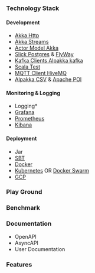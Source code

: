 ### Technology Stack

#### Development
- [Akka Http](https://doc.akka.io/docs/akka-http/current/introduction.html)
- [Akka Streams](https://doc.akka.io/docs/akka/current/stream/stream-introduction.html)
- [Actor Model Akka](https://doc.akka.io/docs/akka/2.5.31/typed/actors.html)
- [Slick Postgres](https://scala-slick.org/doc/3.3.3/) & [FlyWay](https://flywaydb.org/)
- [Kafka Clients Alpakka kafka](https://doc.akka.io/docs/alpakka-kafka/current/home.html)
- [Scala Test](https://www.scalatest.org/user_guide)
- [MQTT Client HiveMQ](https://github.com/hivemq/hivemq-mqtt-client)
- [Alpakka CSV](https://doc.akka.io/docs/alpakka/current/data-transformations/csv.html) & [Apache POI](https://poi.apache.org/components/spreadsheet/quick-guide.html)

#### Monitoring & Logging
- Logging*
- [Grafana](https://grafana.com/)
- [Prometheus](https://prometheus.io/)
- [Kibana](https://www.elastic.co/kibana)

#### Deployment
- Jar
- [SBT](https://www.scala-sbt.org/)
- [Docker](https://www.docker.com/) 
- [Kubernetes](https://kubernetes.io/docs/home/) OR [Docker Swarm](https://docs.docker.com/engine/swarm/)
- [GCP](https://cloud.google.com/)

### Play Ground

### Benchmark

### Documentation
- OpenAPI
- AsyncAPI
- User Documentation

### Features

